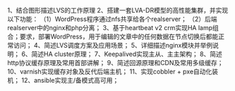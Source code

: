 1、结合图形描述LVS的工作原理
2、搭建一套LVA-DR模型的高性能集群，并实现以下功能：
	（1）WordPress程序通过nfs共享给各个realserver；
	（2）后端realserver中的nginx和php分离；
3、基于heartbeat v2 crm实现HA lamp组合；要求，部署WordPress，用于编辑的文章中的任何数据在节点切换后都能正常访问；
4、简述LVS调度方案及应用场景；
5、详细描述nginx模块并举例说明；
6、简述HA cluster原理；
7、Keepalived实现主从、主主架构；
8、简述http协议缓存原理及常用首部讲解；
9、简述回源原理和CDN及常用多级缓存；
10、varnish实现缓存对象及反代后端主机；
11、实现cobbler + pxe自动化装机；
12、ansible实现主/备模式高可用；
